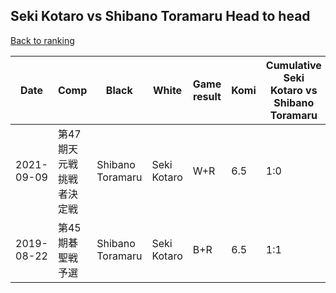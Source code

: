 ## Seki Kotaro vs Shibano Toramaru Head to head

[Back to ranking](../../index.md)




| **Date** | **Comp** | **Black** | **White** | **Game result** | **Komi** | **Cumulative Seki Kotaro vs Shibano Toramaru** | **Seki Kotaro streak** | **Shibano Toramaru streak** | 
| --- | --- | --- | --- | --- | --- | --- | --- | --- |
| 2021-09-09 | 第47期天元戦挑戦者決定戦 | Shibano Toramaru | Seki Kotaro | W+R | 6.5 | 1:0 | 1 | 0 | 
| 2019-08-22 | 第45期碁聖戦予選 | Shibano Toramaru | Seki Kotaro | B+R | 6.5 | 1:1 | 0 | 1 |




